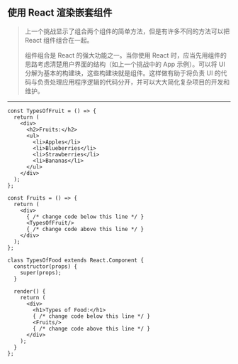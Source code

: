 ## 使用 React 渲染嵌套组件

> 上一个挑战显示了组合两个组件的简单方法，但是有许多不同的方法可以把 React 组件组合在一起。
>
> 组件组合是 React 的强大功能之一。当你使用 React 时，应当先用组件的思路考虑清楚用户界面的结构（如上一个挑战中的 App 示例）。可以将 UI 分解为基本的构建块，这些构建块就是组件。这样做有助于将负责 UI 的代码与负责处理应用程序逻辑的代码分开，并可以大大简化复杂项目的开发和维护。

---

```react
const TypesOfFruit = () => {
  return (
    <div>
      <h2>Fruits:</h2>
      <ul>
        <li>Apples</li>
        <li>Blueberries</li>
        <li>Strawberries</li>
        <li>Bananas</li>
      </ul>
    </div>
  );
};

const Fruits = () => {
  return (
    <div>
      { /* change code below this line */ }
      <TypesOfFruit/>
      { /* change code above this line */ }
    </div>
  );
};

class TypesOfFood extends React.Component {
  constructor(props) {
    super(props);
  }

  render() {
    return (
      <div>
        <h1>Types of Food:</h1>
        { /* change code below this line */ }
        <Fruits/>
        { /* change code above this line */ }
      </div>
    );
  }
};
```

